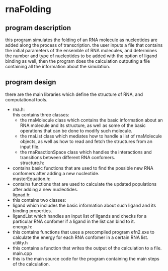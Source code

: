 # rnaFolding

## program description
this program simulates the folding of an RNA molecule as nucleotides are added along the process of transcription. 
the user inputs a file that contains the initial parameters of the ensemble of RNA molecules, and determines the 
number and type of nucleotides to be added with the option of ligand binding as well, then the program does the calculation
outputing a file containing all the information about the simulation. 

## program design
there are the main libraries which define the structure of RNA, and computational tools. <br/>
* rna.h: <br/>
this contains three classes: <br/>
  * the rnaMolecule class which contains the basic information about an RNA molecule and its structure, as well as 
  some of the basic operations that can be done to modify such molecule. <br/>
  * the rnaList class which mediates how to handle a list of rnaMolecule objects, as well as how to read and fetch 
  the structures from an input file. <br/>
  * the rnaReactionSpace class which handles the interactions and transitions between different RNA confomers. <br/>
structure.h: <br/>
 * contains basic functions that are used to find the possible new RNA confomers after adding a new nucleotide. <br/>
masterEquation.h: <br/>
 * contains functions that are used to calculate the updated populations after adding a new nucleotides. <br/>
lignad.h: <br/>
 * this contains two classes: <br/>
  * ligand which includes the basic information about such ligand and its binding properties. <br/>
  * ligandList which handles an input list of ligands and checks for a particular RNA confomer 
  if a ligand in the list can bind to it. <br/>
energy.h: <br/>
 * this contains functions that uses a precompiled program efn2.exe to calculate the energy for each 
 RNA confomer in a certain RNA list. <br/>
utility.h <br/>
 * this contains a function that writes the output of the calculation to a file. <br/>
main.cpp <br/>
 * this is the main source code for the program containing the main steps of the calculation. 
